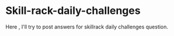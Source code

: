 # Skill-rack-daily-challenges

Here , I'll try to post answers for skillrack daily challenges question.
